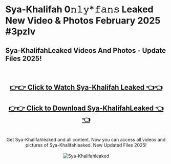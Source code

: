 # Sya-Khalifah 0𝚗𝚕𝚢*𝚏𝚊𝚗𝚜 Leaked New Video & Photos February 2025 #3pzlv

<h2>Sya-KhalifahLeaked Videos And Photos - Update Files 2025!</h2>
<br>
<div align="center">
<h2><a href="https://mediaupload.pro?title=Sya-Khalifah&ref=11F" rel="nofollow">👉👉 Click to Watch Sya-Khalifah Leaked 👈👈</a></h2>
<h2><a href="https://mediaupload.pro?title=Sya-Khalifah&ref=11F" rel="nofollow">👉👉 Click to Download Sya-KhalifahLeaked 👈👈</a></h2>
<br>
Get Sya-Khalifahleaked and all content. Now you can access all videos and pictures of Sya-Khalifahleaked. New Updated Files 2025!
<br>
<br>
<a href="https://mediaupload.pro?title=Sya-Khalifah&ref=11F" rel="nofollow" data-target="animated-image.originalLink"><img src="https://i.ibb.co/Gkj2r4b/banner.png" alt="Sya-Khalifahleaked" style="max-width: 100%; display: inline-block;" data-target="animated-image.originalImage"></a>
</div>
<br>

